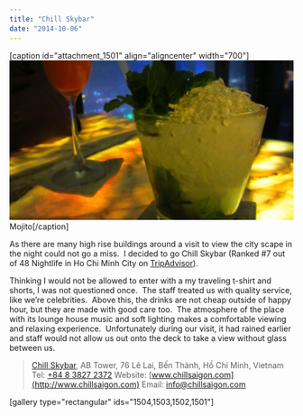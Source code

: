 ```yaml
---
title: "Chill Skybar"
date: "2014-10-06"
---
```


\[caption id="attachment\_1501" align="aligncenter" width="700"\]![Mojito](images/IMG_53751-1024x575.jpg) Mojito\[/caption\]

As there are many high rise buildings around a visit to view the city scape in the night could not go a miss.  I decided to go Chill Skybar (Ranked #7 out of 48 Nightlife in Ho Chi Minh City on [TripAdvisor](http://www.tripadvisor.com/Attraction_Review-g293925-d2336225-Reviews-Chill_Skybar-Ho_Chi_Minh_City.html)).

Thinking I would not be allowed to enter with a my traveling t-shirt and shorts, I was not questioned once.  The staff treated us with quality service, like we’re celebrities.  Above this, the drinks are not cheap outside of happy hour, but they are made with good care too.  The atmosphere of the place with its lounge house music and soft lighting makes a comfortable viewing and relaxing experience.  Unfortunately during our visit, it had rained earlier and staff would not allow us out onto the deck to take a view without glass between us.

> [Chill Skybar](https://plus.google.com/113620803588308598159/about?hl=en&authuser=0&gl=th), AB Tower, 76 Lê Lai, Bến Thành, Hồ Chí Minh, Vietnam Tel: [+84 8 3827 2372](tel:+84838272372) Website: [www.chillsaigon.com](http://www.chillsaigon.com) Email: [info@chillsaigon.com](mailto:info@chillsaigon.com)

\[gallery type="rectangular" ids="1504,1503,1502,1501"\]
